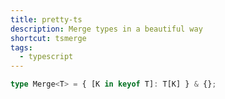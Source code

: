 ```yaml
---
title: pretty-ts
description: Merge types in a beautiful way
shortcut: tsmerge
tags:
  - typescript
---
```


```typescript
type Merge<T> = { [K in keyof T]: T[K] } & {};
```
